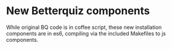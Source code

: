 # New Betterquiz components

While original BQ code is in coffee script, these new installation components
are in es6, compiling via the included Makefiles to js components.